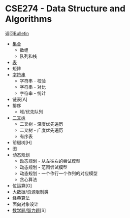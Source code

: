 # CSE274 - Data Structure and Algorithms

返回[Bulletin](./bulletin.md)

- [集合](./CSE2741.md)
  - 数组
  - 队列和栈
- [表](./CSE2744.md)
- 矩阵
- [字符串](./CSE274006.md)
  - 字符串 - 校验
  - 字符串 - 对比
  - 字符串 - 统计
- 链表[A]
- 排序
  - 堆/优先队列
- [二叉树](./CSE274D.md)
  - 二叉树 - 深度优先遍历
  - 二叉树 - 广度优先遍历
  - 有序表
- 前缀树[H]
- 图
- 动态规划
  - 动态规划 - 从左往右的尝试模型
  - 动态规划 - 范围尝试模型
  - 动态规划 - 一个作行一个作列的对应模型
  - 贪心算法
- 位运算[O]
- 大数据/资源限制类
- 经典算法
- 面向对象设计
- [数学题/智力题](./CSE274S.md)[S]

